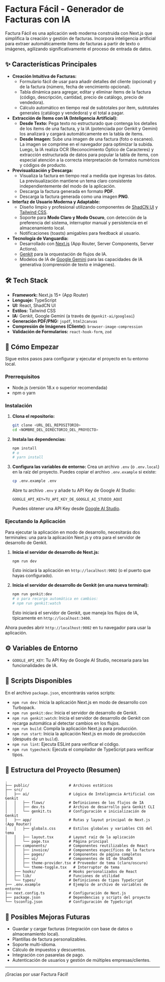 
# Factura Fácil - Generador de Facturas con IA

Factura Fácil es una aplicación web moderna construida con Next.js que simplifica la creación y gestión de facturas. Incorpora inteligencia artificial para extraer automáticamente ítems de facturas a partir de texto o imágenes, agilizando significativamente el proceso de entrada de datos.

## ✨ Características Principales

*   **Creación Intuitiva de Facturas:**
    *   Formulario fácil de usar para añadir detalles del cliente (opcional) y de la factura (número, fecha de vencimiento opcional).
    *   Tabla dinámica para agregar, editar y eliminar ítems de la factura (código, descripción, cantidad, precio de catálogo, precio de vendedora).
    *   Cálculo automático en tiempo real de subtotales por ítem, subtotales generales (catálogo y vendedora) y el total a pagar.
*   **Extracción de Ítems con IA (Inteligencia Artificial):**
    *   **Desde Texto:** Pega texto no estructurado que contenga los detalles de los ítems de una factura, y la IA (potenciada por Genkit y Gemini) los analizará y cargará automáticamente en la tabla de ítems.
    *   **Desde Imagen:** Sube una imagen de una factura (foto o escaneo). La imagen se comprime en el navegador para optimizar la subida. Luego, la IA realiza OCR (Reconocimiento Óptico de Caracteres) y extracción estructurada de datos para popular la tabla de ítems, con especial atención a la correcta interpretación de formatos numéricos y códigos de producto.
*   **Previsualización y Descarga:**
    *   Visualiza la factura en tiempo real a medida que ingresas los datos. La previsualización mantiene un tema claro consistente independientemente del modo de la aplicación.
    *   Descarga la factura generada en formato **PDF**.
    *   Descarga la factura generada como una imagen **PNG**.
*   **Interfaz de Usuario Moderna y Adaptable:**
    *   Diseño limpio y profesional utilizando componentes de [ShadCN UI](https://ui.shadcn.com/) y [Tailwind CSS](https://tailwindcss.com/).
    *   Soporte para **Modo Claro y Modo Oscuro**, con detección de la preferencia del sistema, interruptor manual y persistencia en el almacenamiento local.
    *   Notificaciones (toasts) amigables para feedback al usuario.
*   **Tecnología de Vanguardia:**
    *   Desarrollado con [Next.js](https://nextjs.org/) (App Router, Server Components, Server Actions).
    *   [Genkit](https://firebase.google.com/docs/genkit) para la orquestación de flujos de IA.
    *   Modelos de IA de [Google Gemini](https://deepmind.google.com/technologies/gemini/) para las capacidades de IA generativa (comprensión de texto e imágenes).

## 🛠️ Tech Stack

*   **Framework:** Next.js 15+ (App Router)
*   **Lenguaje:** TypeScript
*   **UI:** React, ShadCN UI
*   **Estilos:** Tailwind CSS
*   **IA:** Genkit, Google Gemini (a través de `@genkit-ai/googleai`)
*   **Generación PDF/PNG:** `jspdf`, `html2canvas`
*   **Compresión de Imágenes (Cliente):** `browser-image-compression`
*   **Validación de Formularios:** `react-hook-form`, `zod`

## 🚀 Cómo Empezar

Sigue estos pasos para configurar y ejecutar el proyecto en tu entorno local.

### Prerrequisitos

*   Node.js (versión 18.x o superior recomendada)
*   npm o yarn

### Instalación

1.  **Clona el repositorio:**
    ```bash
    git clone <URL_DEL_REPOSITORIO>
    cd <NOMBRE_DEL_DIRECTORIO_DEL_PROYECTO>
    ```

2.  **Instala las dependencias:**
    ```bash
    npm install
    # o
    # yarn install
    ```

3.  **Configura las variables de entorno:**
    Crea un archivo `.env` (o `.env.local`) en la raíz del proyecto. Puedes copiar el archivo `.env.example` si existe:
    ```bash
    cp .env.example .env
    ```
    Abre tu archivo `.env` y añade tu API Key de Google AI Studio:
    ```env
    GOOGLE_API_KEY=TU_API_KEY_DE_GOOGLE_AI_STUDIO_AQUI
    ```
    Puedes obtener una API Key desde [Google AI Studio](https://aistudio.google.com/app/apikey).

### Ejecutando la Aplicación

Para ejecutar la aplicación en modo de desarrollo, necesitarás dos terminales: una para la aplicación Next.js y otra para el servidor de desarrollo de Genkit.

1.  **Inicia el servidor de desarrollo de Next.js:**
    ```bash
    npm run dev
    ```
    Esto iniciará la aplicación en `http://localhost:9002` (o el puerto que hayas configurado).

2.  **Inicia el servidor de desarrollo de Genkit (en una nueva terminal):**
    ```bash
    npm run genkit:dev
    # o para recarga automática en cambios:
    # npm run genkit:watch
    ```
    Esto iniciará el servidor de Genkit, que maneja los flujos de IA, típicamente en `http://localhost:3400`.

Ahora puedes abrir `http://localhost:9002` en tu navegador para usar la aplicación.

## ⚙️ Variables de Entorno

*   `GOOGLE_API_KEY`: Tu API Key de Google AI Studio, necesaria para las funcionalidades de IA.

## 📜 Scripts Disponibles

En el archivo `package.json`, encontrarás varios scripts:

*   `npm run dev`: Inicia la aplicación Next.js en modo de desarrollo con Turbopack.
*   `npm run genkit:dev`: Inicia el servidor de desarrollo de Genkit.
*   `npm run genkit:watch`: Inicia el servidor de desarrollo de Genkit con recarga automática al detectar cambios en los flujos.
*   `npm run build`: Compila la aplicación Next.js para producción.
*   `npm run start`: Inicia la aplicación Next.js en modo de producción (después de un `build`).
*   `npm run lint`: Ejecuta ESLint para verificar el código.
*   `npm run typecheck`: Ejecuta el compilador de TypeScript para verificar tipos.

## 📁 Estructura del Proyecto (Resumen)

```
.
├── public/                  # Archivos estáticos
├── src/
│   ├── ai/                  # Lógica de Inteligencia Artificial con Genkit
│   │   ├── flows/           # Definiciones de los flujos de IA
│   │   ├── dev.ts           # Archivo de desarrollo para Genkit CLI
│   │   └── genkit.ts        # Configuración e inicialización de Genkit
│   ├── app/                 # Rutas y layout principal de Next.js (App Router)
│   │   ├── globals.css      # Estilos globales y variables CSS del tema
│   │   ├── layout.tsx       # Layout raíz de la aplicación
│   │   └── page.tsx         # Página principal
│   ├── components/          # Componentes reutilizables de React
│   │   ├── invoice/         # Componentes específicos de la factura
│   │   ├── pages/           # Componentes de página completos
│   │   ├── ui/              # Componentes de UI de ShadCN
│   │   ├── theme-provider.tsx # Proveedor de tema (claro/oscuro)
│   │   └── theme-toggle.tsx   # Interruptor de tema
│   ├── hooks/               # Hooks personalizados de React
│   ├── lib/                 # Funciones de utilidad
│   └── types/               # Definiciones de tipos TypeScript
├── .env.example             # Ejemplo de archivo de variables de entorno
├── next.config.ts           # Configuración de Next.js
├── package.json             # Dependencias y scripts del proyecto
└── tsconfig.json            # Configuración de TypeScript
```

## 🔮 Posibles Mejoras Futuras

*   Guardar y cargar facturas (integración con base de datos o almacenamiento local).
*   Plantillas de factura personalizables.
*   Soporte multi-idioma.
*   Cálculo de impuestos y descuentos.
*   Integración con pasarelas de pago.
*   Autenticación de usuarios y gestión de múltiples empresas/clientes.

---

¡Gracias por usar Factura Fácil!
